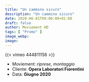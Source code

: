 ```yaml
---
title: "Un cammino sicuro"
description: "Un cammino sicuro"
date: 2020-06-01T09:00:00+01:00
draft: false
author: Moviement HD
tags: [ "Promo" ]
image_webp:
image:
---
```


{{< vimeo 444811156 >}}
<br>

- Moviement: *riprese, montaggio*
- Cliente: **Opera Laboratori Fiorentini**
- Data: **Giugno 2020**
